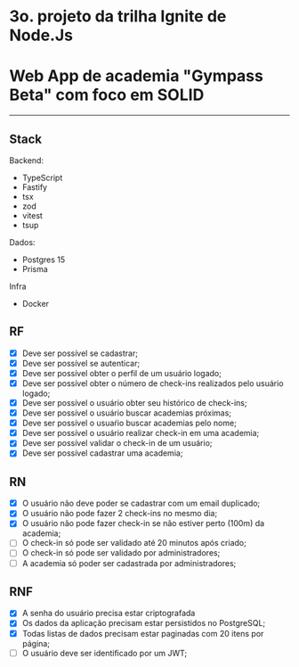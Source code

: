 # 3o. projeto da trilha Ignite de Node.Js
# Web App de academia "Gympass Beta" com foco em SOLID
---
## Stack

Backend:
- TypeScript
- Fastify
- tsx
- zod
- vitest
- tsup

Dados:
- Postgres 15
- Prisma

Infra
- Docker

## RF
- [x] Deve ser possível se cadastrar;
- [x] Deve ser possível se autenticar;
- [x] Deve ser possível obter o perfil de um usuário logado;
- [x] Deve ser possível obter o número de check-ins realizados pelo usuário logado;
- [x] Deve ser possível o usuário obter seu histórico de check-ins;
- [x] Deve ser possível o usuário buscar academias próximas;
- [x] Deve ser possível o usuaŕio buscar academias pelo nome;
- [x] Deve ser possível o usuário realizar check-in em uma academia;
- [x] Deve ser possível validar o check-in de um usuário;
- [x] Deve ser possível cadastrar uma academia;

## RN
- [x] O usuário não deve poder se cadastrar com um email duplicado;
- [x] O usuário não pode fazer 2 check-ins no mesmo dia;
- [x] O usuário não pode fazer check-in se não estiver perto (100m) da academia;
- [ ] O check-in só pode ser validado até 20 minutos após criado;
- [ ] O check-in só pode ser validado por administradores;
- [ ] A academia só poder ser cadastrada por administradores;

## RNF
- [x] A senha do usuário precisa estar criptografada
- [x] Os dados da aplicação precisam estar persistidos no PostgreSQL;
- [x] Todas listas de dados precisam estar paginadas com 20 itens por página;
- [ ] O usuário deve ser identificado por um JWT;

